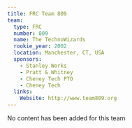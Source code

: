 ```yaml
---
title: FRC Team 809
team:
  type: FRC
  number: 809
  name: The TechnoWizards
  rookie_year: 2002
  location: Manchester, CT, USA
  sponsors:
    - Stanley Works
    - Pratt & Whitney
    - Cheney Tech PTO
    - Cheney Tech
  links:
    Website: http://www.team809.org
---
```

No content has been added for this team